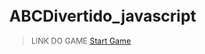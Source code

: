 # ABCDivertido_javascript

> LINK DO GAME
<a href="https://thebinario.github.io/ABCDivertido_javascript/">Start Game</a>
